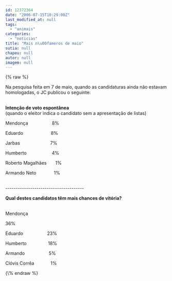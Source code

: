 ```yaml
---
id: 12372364
date: "2006-07-15T10:29:00Z"
last_modified_at: null
tags:
  - "animais"
categories:
  - "noticias"
title: "Mais n\u00fameros de maio"
sutia: null
chapeu: null
autor: null
imagem: null
---
```

{\% raw %}
<p><P>Na pesquisa feita em 7 de maio, quando as candidaturas ainda não estavam homologadas, o JC publicou o seguinte:</P></p>
<p><P><BR><STRONG>Intenção de voto espontânea<BR></STRONG>(quando o eleitor indica o candidato sem a apresentação de listas)</P></p>
<p><P>Mendonça&nbsp;&nbsp;&nbsp;&nbsp;&nbsp;&nbsp;&nbsp;&nbsp;&nbsp;&nbsp;&nbsp;&nbsp;&nbsp;&nbsp;&nbsp;&nbsp;&nbsp;&nbsp; 8%</P></p>
<p><P>Eduardo&nbsp;&nbsp;&nbsp;&nbsp;&nbsp;&nbsp;&nbsp;&nbsp;&nbsp;&nbsp;&nbsp;&nbsp;&nbsp;&nbsp;&nbsp;&nbsp;&nbsp;&nbsp;&nbsp;&nbsp;&nbsp; 8%</P></p>
<p><P>Jarbas&nbsp;&nbsp;&nbsp;&nbsp;&nbsp;&nbsp;&nbsp;&nbsp;&nbsp;&nbsp;&nbsp;&nbsp;&nbsp;&nbsp;&nbsp;&nbsp;&nbsp;&nbsp;&nbsp;&nbsp;&nbsp;&nbsp; &nbsp;7%</P></p>
<p><P>Humberto&nbsp;&nbsp;&nbsp;&nbsp;&nbsp;&nbsp;&nbsp;&nbsp;&nbsp;&nbsp;&nbsp;&nbsp;&nbsp;&nbsp;&nbsp;&nbsp;&nbsp; &nbsp; 4%</P></p>
<p><P>Roberto Magalhães&nbsp;&nbsp;&nbsp;&nbsp;&nbsp; &nbsp;1%</P></p>
<p><P>Armando Neto&nbsp;&nbsp;&nbsp;&nbsp;&nbsp;&nbsp;&nbsp;&nbsp;&nbsp;&nbsp;&nbsp;&nbsp;&nbsp; 1%</P></p>
<p><P><BR>--------------------------------------</P></p>
<p><P><STRONG>Qual destes candidatos têm mais chances de vitória?</STRONG></P></p>
<p><P><BR>Mendonça&nbsp;&nbsp;&nbsp;&nbsp;&nbsp;&nbsp;&nbsp;&nbsp;&nbsp;&nbsp;&nbsp;&nbsp;&nbsp;&nbsp;&nbsp;</p>
<p> 36%</P></p>
<p><P>Eduardo&nbsp;&nbsp;&nbsp;&nbsp;&nbsp;&nbsp;&nbsp;&nbsp;&nbsp;&nbsp;&nbsp;&nbsp;&nbsp;&nbsp;&nbsp;&nbsp;&nbsp; &nbsp;23%</P></p>
<p><P>Humberto&nbsp;&nbsp;&nbsp;&nbsp;&nbsp;&nbsp;&nbsp;&nbsp;&nbsp;&nbsp;&nbsp;&nbsp;&nbsp;&nbsp;&nbsp;&nbsp; 18%</P></p>
<p><P>Armando&nbsp;&nbsp;&nbsp;&nbsp;&nbsp;&nbsp;&nbsp;&nbsp;&nbsp;&nbsp;&nbsp;&nbsp;&nbsp;&nbsp;&nbsp;&nbsp;&nbsp;&nbsp;&nbsp;5%</P></p>
<p><P>Clóvis Corrêa&nbsp;&nbsp;&nbsp;&nbsp;&nbsp;&nbsp;&nbsp;&nbsp;&nbsp;&nbsp;&nbsp;&nbsp;&nbsp;1%<BR></P> </p>
{\% endraw %}